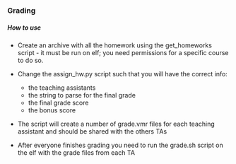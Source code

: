 ### Grading

##### How to use
* Create an archive with all the homework using the get_homeworks script - it must be run on elf; you need
permissions for a specific course to do so.
* Change the assign_hw.py script such that you will have the correct info:
  * the teaching assistants
  * the string to parse for the final grade
  * the final grade score
  * the bonus score

* The script will create a number of grade.vmr files for each teaching assistant and should be shared with the others TAs
* After everyone finishes grading you need to run the grade.sh script on the elf with the grade files from each TA
